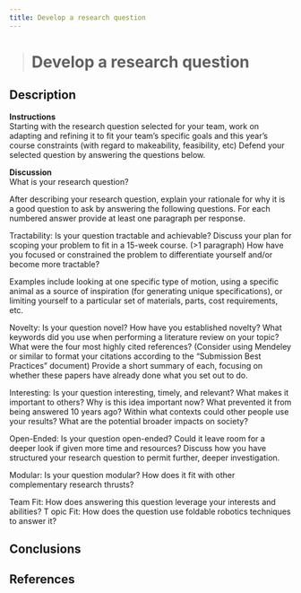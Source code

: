 ```yaml
---
title: Develop a research question
---
```


> # Develop a research question

## Description
**Instructions**\
Starting with the research question selected for your team, work on adapting and refining it to fit your team’s specific goals and this year’s course constraints (with regard to makeability, feasibility, etc)
Defend your selected question by answering the questions below.

**Discussion**\
What is your research question?

After describing your research question, explain your rationale for why it is a good question to ask by answering the following questions. For each numbered answer provide at least one paragraph per response.

Tractability: Is your question tractable and achievable? Discuss your plan for scoping your problem to fit in a 15-week course. (>1 paragraph)
How have you focused or constrained the problem to differentiate yourself and/or become more tractable?

Examples include looking at one specific type of motion, using a specific animal as a source of inspiration (for generating unique specifications), or limiting yourself to a particular set of materials, parts, cost requirements, etc.

Novelty: Is your question novel? How have you established novelty?
What keywords did you use when performing a literature review on your topic?
What were the four most highly cited references? (Consider using Mendeley or similar to format your citations according to the “Submission Best Practices” document)
Provide a short summary of each, focusing on whether these papers have already done what you set out to do.

Interesting:
Is your question interesting, timely, and relevant?
What makes it important to others?
Why is this idea important now? What prevented it from being answered 10 years ago?
Within what contexts could other people use your results?
What are the potential broader impacts on society?

Open-Ended: Is your question open-ended? Could it leave room for a deeper look if given more time and resources? Discuss how you have structured your research question to permit further, deeper investigation.

Modular: Is your question modular? How does it fit with other complementary research thrusts?

Team Fit: How does answering this question leverage your interests and abilities?
T
opic Fit: How does the question use foldable robotics techniques to answer it?

## Conclusions

## References
